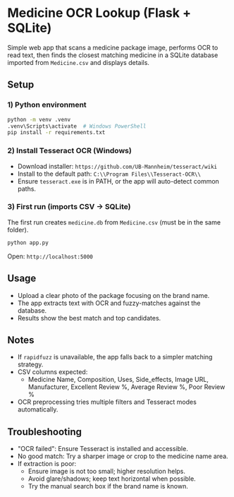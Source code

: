 # Medicine OCR Lookup (Flask + SQLite)

Simple web app that scans a medicine package image, performs OCR to read text, then finds the closest matching medicine in a SQLite database imported from `Medicine.csv` and displays details.

## Setup

### 1) Python environment
```bash
python -m venv .venv
.venv\Scripts\activate  # Windows PowerShell
pip install -r requirements.txt
```

### 2) Install Tesseract OCR (Windows)
- Download installer: `https://github.com/UB-Mannheim/tesseract/wiki`
- Install to the default path: `C:\\Program Files\\Tesseract-OCR\\`
- Ensure `tesseract.exe` is in PATH, or the app will auto-detect common paths.

### 3) First run (imports CSV → SQLite)
The first run creates `medicine.db` from `Medicine.csv` (must be in the same folder).
```bash
python app.py
```
Open: `http://localhost:5000`

## Usage
- Upload a clear photo of the package focusing on the brand name.
- The app extracts text with OCR and fuzzy-matches against the database.
- Results show the best match and top candidates.

## Notes
- If `rapidfuzz` is unavailable, the app falls back to a simpler matching strategy.
- CSV columns expected:
  - Medicine Name, Composition, Uses, Side_effects, Image URL, Manufacturer, Excellent Review %, Average Review %, Poor Review %
 - OCR preprocessing tries multiple filters and Tesseract modes automatically.

## Troubleshooting
- "OCR failed": Ensure Tesseract is installed and accessible.
- No good match: Try a sharper image or crop to the medicine name area.
 - If extraction is poor:
   - Ensure image is not too small; higher resolution helps.
   - Avoid glare/shadows; keep text horizontal when possible.
   - Try the manual search box if the brand name is known.
